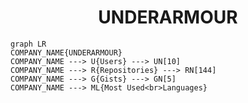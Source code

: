 <h1 align="center">UNDERARMOUR</h1>

```mermaid
graph LR
COMPANY_NAME{UNDERARMOUR}
COMPANY_NAME ---> U{Users} ---> UN[10]
COMPANY_NAME ---> R{Repositories} ---> RN[144]
COMPANY_NAME ---> G{Gists} ---> GN[5]
COMPANY_NAME ---> ML{Most Used<br>Languages}
```
